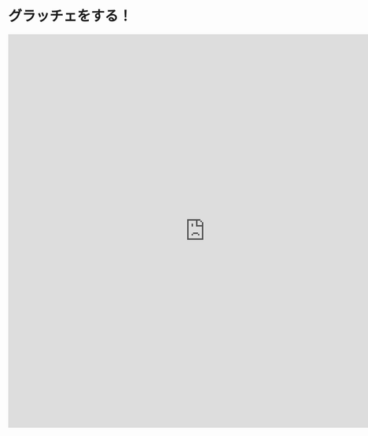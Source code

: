
# グラッチェをする！

<iframe src="https://scribehow.com/embed/__tOwcAcNbRO2jJrUE-aTzVQ" width="800" height="800" allowfullscreen frameborder="0"></iframe>